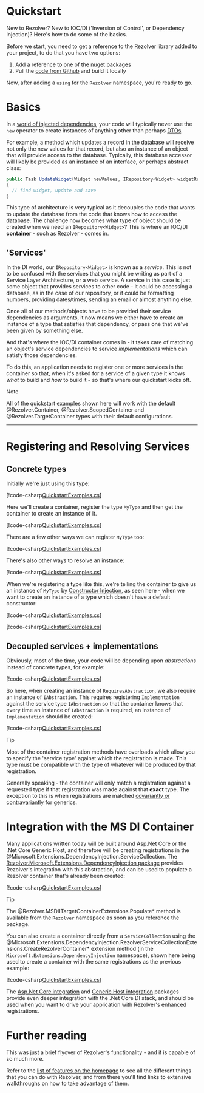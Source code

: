 ﻿# Quickstart

New to Rezolver?  New to IOC/DI ('Inversion of Control', or Dependency Injection)?  Here's how to do some of the basics.

Before we start, you need to get a reference to the Rezolver library added to your project, to do that you have two options:

1. Add a reference to one of the [nuget packages](docs/nuget-packages/index.md)
2. Pull the [code from Github](https://github.com/ZolutionSoftware/Rezolver) and build it locally

Now, after adding a `using` for the `Rezolver` namespace, you're ready to go.

# Basics

In a [world of injected dependencies](https://en.wikipedia.org/wiki/Dependency_injection), your code will
typically never use the `new` operator to create instances of anything other than perhaps 
[DTOs](https://en.wikipedia.org/wiki/Data_transfer_object).  

For example, a method which updates a record in the database will receive not only the new values for that 
record, but also an instance of an object that will provide access to the database.  Typically, this database 
accessor will likely be provided as an instance of an interface, or perhaps abstract class:

```cs
public Task UpdateWidget(Widget newValues, IRepository<Widget> widgetRepo)
{
  // find widget, update and save
}
```

This type of architecture is very typical as it decouples the code that wants to update the database from the
code that knows how to access the database.  The challenge now becomes what type of object should be created when we 
need an `IRepository<Widget>`?  This is where an IOC/DI  **container** - such as Rezolver - comes in.

## 'Services'

In the DI world, our `IRepository<Widget>` is known as a *service*.  This is not to be confused with the services that
you might be writing as part of a Service Layer Architecture, or a web service.  A service in this case is just some object 
that provides services to other code - it could be accessing a database, as in the case of our repository, or it could be 
formatting numbers, providing dates/times, sending an email or almost anything else.

Once all of our methods/objects have to be provided their service dependencies as arguments, it now means we either have to 
create an instance of a type that satisfies that dependency, or pass one that we've been given by something else.

And that's where the IOC/DI container comes in - it takes care of matching an object's service dependencies to service
*implementations* which can satisfy those dependencies.

To do this, an application needs to register one or more services in the container so that, when it's asked for a service
of a given type it knows *what* to build and *how* to build it - so that's where our quickstart kicks off.

> [!NOTE]
> All of the quickstart examples shown here will work with the default @Rezolver.Container, @Rezolver.ScopedContainer and 
> @Rezolver.TargetContainer types with their default configurations.

---

# Registering and Resolving Services

## Concrete types

Initially we're just using this type:

[!code-csharp[QuickstartExamples.cs](../../../test/Rezolver.Tests.Examples/QuickStartExamples.cs#mytype)]

Here we'll create a container, register the type `MyType` and then get the container to create an instance of it.

[!code-csharp[QuickstartExamples.cs](../../../test/Rezolver.Tests.Examples/QuickStartExamples.cs#example1)]

There are a few other ways we can register `MyType` too:

[!code-csharp[QuickstartExamples.cs](../../../test/Rezolver.Tests.Examples/QuickStartExamples.cs#example2)]

There's also other ways to resolve an instance:

[!code-csharp[QuickstartExamples.cs](../../../test/Rezolver.Tests.Examples/QuickStartExamples.cs#example3)]

When we're registering a type like this, we're telling the container to give us an instance of `MyType` by
[Constructor Injection](docs/constructor-injection/index.md), as seen here - when we want to create an instance
of a type which doesn't have a default constructor:

[!code-csharp[QuickstartExamples.cs](../../../test/Rezolver.Tests.Examples/QuickStartExamples.cs#requiresmytype)]

[!code-csharp[QuickstartExamples.cs](../../../test/Rezolver.Tests.Examples/QuickStartExamples.cs#example4)]

## Decoupled services + implementations

Obviously, most of the time, your code will be depending upon *abstractions* instead of concrete types, for example:

[!code-csharp[QuickstartExamples.cs](../../../test/Rezolver.Tests.Examples/QuickStartExamples.cs#iabstraction)]

So here, when creating an instance of `RequiresAbstraction`, we also require an instance of `IAbstraction`.  This
requires registering `Implementation` against the service type `IAbstraction` so that the container knows that every
time an instance of `IAbstraction` is required, an instance of `Implementation` should be created:

[!code-csharp[QuickstartExamples.cs](../../../test/Rezolver.Tests.Examples/QuickStartExamples.cs#example10)]

> [!TIP]
> Most of the container registration methods have overloads which allow you to specify the 'service type' 
> against which the registration is made.  This type must be compatible with the type of whatever will be produced by
> that registration.
> 
> Generally speaking - the container will only match a registration against a requested type if that registration
> was made against that **exact** type.  The exception to this is when registrations are matched
> [covariantly or contravariantly](docs/variance/index.md) for generics.

# Integration with the MS DI Container

Many applications written today will be built around Asp.Net Core or the .Net Core Generic Host, and therefore will
be creating registrations in the @Microsoft.Extensions.DependencyInjection.ServiceCollection.  The
[Rezolver.Microsoft.Extensions.DependencyInjection package](docs/nuget-packages/rezolver.microsoft.extensions.dependencyinjection.md)
provides Rezolver's integration with this abstraction, and can be used to populate a Rezolver container that's already
been created:

[!code-csharp[QuickstartExamples.cs](../../../test/Rezolver.Tests.Examples/QuickStartExamples.cs#example20)]

> [!TIP]
> The @Rezolver.MSDIITargetContainerExtensions.Populate* method is available from the `Rezolver` namespace as
> soon as you reference the package.

You can also create a container directly from a `ServiceCollection` using the 
@Microsoft.Extensions.DependencyInjection.RezolverServiceCollectionExtensions.CreateRezolverContainer* extension method
(in the `Microsoft.Extensions.DependencyInjection` namespace), shown here being used to create a container with
the same registrations as the previous example:

[!code-csharp[QuickstartExamples.cs](../../../test/Rezolver.Tests.Examples/QuickStartExamples.cs#example21)]

The [Asp.Net Core integration](docs/nuget-packages/rezolver.microsoft.aspnetcore.hosting.md) and 
[Generic Host integration](docs/nuget-packages/rezolver.microsoft.extensions.hosting.md) packages provide even deeper
integration with the .Net Core DI stack, and should be used when you want to drive your application with Rezolver's
enhanced registrations.

# Further reading

This was just a brief flyover of Rezolver's functionality - and it is capable of so much more.

Refer to the [list of features on the homepage](index.md#features) to see all the different things that you can do with
Rezolver, and from there you'll find links to extensive walkthroughs on how to take advantage of them.